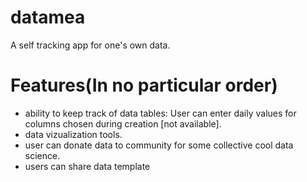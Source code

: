 # datamea
A self tracking app for one's own data.

# Features(In no particular order)
  - ability to keep track of data tables: User can enter daily values for columns chosen during creation [not available].
  - data vizualization tools.
  - user can donate data to community for some collective cool data science.
  - users can share data template 

